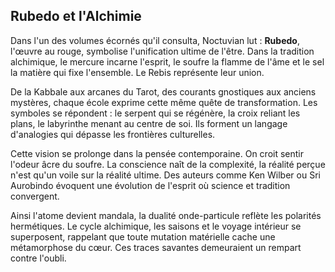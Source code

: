 ## Rubedo et l'Alchimie

Dans l'un des volumes écornés qu'il consulta, Noctuvian lut : **Rubedo**, l'œuvre au rouge, symbolise l'unification ultime de l'être. Dans la tradition alchimique, le mercure incarne l'esprit, le soufre la flamme de l'âme et le sel la matière qui fixe l'ensemble. Le Rebis représente leur union.

De la Kabbale aux arcanes du Tarot, des courants gnostiques aux anciens mystères, chaque école exprime cette même quête de transformation. Les symboles se répondent : le serpent qui se régénère, la croix reliant les plans, le labyrinthe menant au centre de soi. Ils forment un langage d'analogies qui dépasse les frontières culturelles.

Cette vision se prolonge dans la pensée contemporaine. On croit sentir l'odeur âcre du soufre. La conscience naît de la complexité, la réalité perçue n'est qu'un voile sur la réalité ultime. Des auteurs comme Ken Wilber ou Sri Aurobindo évoquent une évolution de l'esprit où science et tradition convergent.

Ainsi l'atome devient mandala, la dualité onde-particule reflète les polarités hermétiques. Le cycle alchimique, les saisons et le voyage intérieur se superposent, rappelant que toute mutation matérielle cache une métamorphose du cœur. Ces traces savantes demeuraient un rempart contre l'oubli.